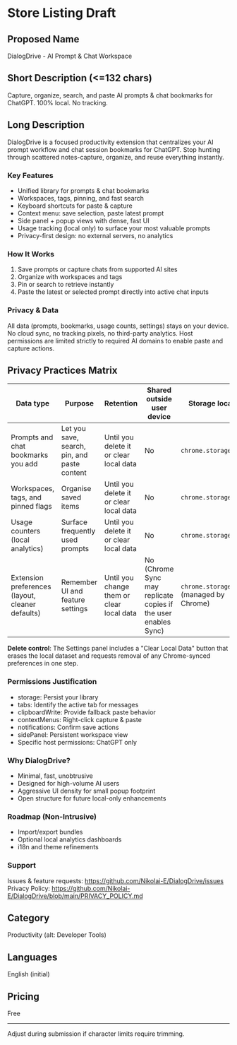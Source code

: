 # Store Listing Draft

## Proposed Name
DialogDrive - AI Prompt & Chat Workspace

## Short Description (<=132 chars)
Capture, organize, search, and paste AI prompts & chat bookmarks for ChatGPT. 100% local. No tracking.

## Long Description
DialogDrive is a focused productivity extension that centralizes your AI prompt workflow and chat session bookmarks for ChatGPT. Stop hunting through scattered notes-capture, organize, and reuse everything instantly.

### Key Features
- Unified library for prompts & chat bookmarks
- Workspaces, tags, pinning, and fast search
- Keyboard shortcuts for paste & capture
- Context menu: save selection, paste latest prompt
- Side panel + popup views with dense, fast UI
- Usage tracking (local only) to surface your most valuable prompts
- Privacy-first design: no external servers, no analytics

### How It Works
1. Save prompts or capture chats from supported AI sites
2. Organize with workspaces and tags
3. Pin or search to retrieve instantly
4. Paste the latest or selected prompt directly into active chat inputs

### Privacy & Data
All data (prompts, bookmarks, usage counts, settings) stays on your device. No cloud sync, no tracking pixels, no third-party analytics. Host permissions are limited strictly to required AI domains to enable paste and capture actions.

## Privacy Practices Matrix

| Data type | Purpose | Retention | Shared outside user device | Storage location |
| --- | --- | --- | --- | --- |
| Prompts and chat bookmarks you add | Let you save, search, pin, and paste content | Until you delete it or clear local data | No | `chrome.storage.local` |
| Workspaces, tags, and pinned flags | Organise saved items | Until you delete it or clear local data | No | `chrome.storage.local` |
| Usage counters (local analytics) | Surface frequently used prompts | Until you delete it or clear local data | No | `chrome.storage.local` |
| Extension preferences (layout, cleaner defaults) | Remember UI and feature settings | Until you change them or clear local data | No (Chrome Sync may replicate copies if the user enables Sync) | `chrome.storage.sync` (managed by Chrome) |

**Delete control**: The Settings panel includes a "Clear Local Data" button that erases the local dataset and requests removal of any Chrome-synced preferences in one step.

### Permissions Justification
- storage: Persist your library
- tabs: Identify the active tab for messages
- clipboardWrite: Provide fallback paste behavior
- contextMenus: Right-click capture & paste
- notifications: Confirm save actions
- sidePanel: Persistent workspace view
- Specific host permissions: ChatGPT only

### Why DialogDrive?
- Minimal, fast, unobtrusive
- Designed for high-volume AI users
- Aggressive UI density for small popup footprint
- Open structure for future local-only enhancements

### Roadmap (Non-Intrusive)
- Import/export bundles
- Optional local analytics dashboards
- i18n and theme refinements

### Support
Issues & feature requests: https://github.com/Nikolai-E/DialogDrive/issues
Privacy Policy: https://github.com/Nikolai-E/DialogDrive/blob/main/PRIVACY_POLICY.md

## Category
Productivity (alt: Developer Tools)

## Languages
English (initial)

## Pricing
Free

---
Adjust during submission if character limits require trimming.
